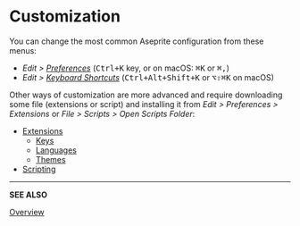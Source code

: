 # Customization

You can change the most common Aseprite configuration from these menus:

* *Edit > [Preferences](preferences.md)* (<kbd>Ctrl+K</kbd> key, or on macOS: <kbd>⌘K</kbd> or <kbd>⌘,</kbd>)
* *Edit > [Keyboard Shortcuts](keyboard-shortcuts.md)* (<kbd>Ctrl+Alt+Shift+K</kbd> or <kbd>⌥⇧⌘K</kbd> on macOS)

Other ways of customization are more advanced and require downloading
some file (extensions or script) and installing it from *Edit >
Preferences > Extensions* or *File > Scripts > Open Scripts Folder*:

* [Extensions](extensions.md)
  * [Keys](extensions/keys.md)
  * [Languages](extensions/languages.md)
  * [Themes](extensions/themes.md)
* [Scripting](scripting.md)

---

**SEE ALSO**

[Overview](overview.md)
